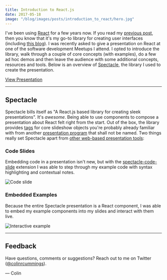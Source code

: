 ```yaml
---
title: Introduction to React.js
date: 2017-05-18
image: "/blog/images/posts/introduction_to_react/hero.jpg"
---
```


I've been using <a href="https://facebook.github.io/react/" target="_blank">React</a> for a few years now. If you read my <a href="/posts/a-wedding-website/">previous post</a>, then you know that it's my go-to library for creating user interfaces (including <a href="https://github.com/colinrcummings/blog">this blog</a>). I was recently asked to give a presentation on React at one of the software development Meetups I attend. I opted to introduce the library, walk through a couple of core concepts (with examples), do a few ad hoc demos and then leave the audience with some additional concepts, resources and tools. Below is an overview of <a href="http://formidable.com/open-source/spectacle/" target="_blank">Spectacle</a>, the library I used to create the presentation.


<a role="button" class="btn btn-default" href="http://colinrcummings.github.io/meetup-react" target="_blank">View Presentation</a>

---

## Spectacle

Spectacle bills itself as "A React.js based library for creating sleek presentations". It's *awesome*. Being able to use components to compose a presentation about React felt right from the start. Out of the box, the library provides <a href="https://github.com/FormidableLabs/spectacle#tag-api" target="_blank">tags</a> for core slideshow objects you're probably already familiar with from another <a href="https://www.youtube.com/watch?v=uNjxe8ShM-8" target="_blank">presentation program</a> that shall not be named. Two things really set Spectacle apart from <a href="https://github.com/search?l=JavaScript&o=desc&q=presentation&s=stars&type=Repositories&utf8=%E2%9C%93" target="_blank">other web-based presentation tools</a>:

### Code Slides

Embedding code in a presentation isn't new, but with the <a href="https://github.com/thejameskyle/spectacle-code-slide" target="_blank">spectacle-code-slide</a> extension I was able to step through my example code with syntax highlighting and contextual notes.

<div class="grid">
  <div class="col-2-12 hide-on-mobile"></div>
  <div class="col-8-12">
    <div class="text-center margin-top-5">
      <div>
        <img class="img-rounded" src="/blog/images/posts/introduction_to_react/code_slide.gif" alt="Code slide"/>
      </div>
    </div>
  </div>
  <div class="col-2-12 hide-on-mobile"></div>
</div>

### Embedded Examples

Because the entire Spectacle presentation is a React component, I was able to embed my example components into my slides and interact with them live.

<div class="grid">
  <div class="col-2-12 hide-on-mobile"></div>
  <div class="col-8-12">
    <div class="text-center margin-top-5">
      <div>
        <img class="img-rounded" src="/blog/images/posts/introduction_to_react/interactive_example.gif" alt="Interactive example"/>
      </div>
    </div>
  </div>
  <div class="col-2-12 hide-on-mobile"></div>
</div>

---

## Feedback

Have questions, comments or suggestions? Reach out to me on Twitter (<a href="https://twitter.com/colinrcummings">@colinrcummings</a>).

— Colin

